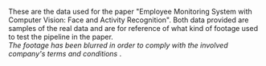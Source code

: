 These are the data used for the paper "Employee Monitoring System with Computer Vision: Face and Activity Recognition". Both data provided are samples of the real data and are for reference of what kind of footage used to test the pipeline in the paper.
<br><i> The footage has been blurred in order to comply with the involved company's terms and conditions </i>.
